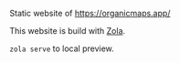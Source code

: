 Static website of https://organicmaps.app/

This website is build with [Zola](https://gohugo.io/).

`zola serve` to local preview.
